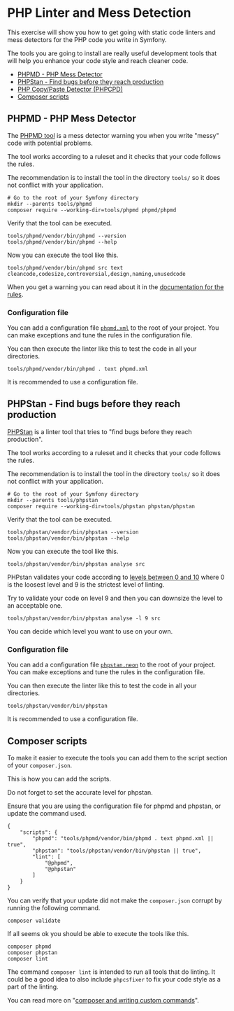 <!--
---
author: mos
revision:
    "2023-04-11": "(B, mos) Work through and updated."
    "2022-03-27": "(A, mos) First release."
---
-->
PHP Linter and Mess Detection
==========================

This exercise will show you how to get going with static code linters and mess detectors for the PHP code you write in Symfony.

The tools you are going to install are really useful development tools that will help you enhance your code style and reach cleaner code.

* [PHPMD - PHP Mess Detector](#PHPMD---PHP-Mess-Detector)
* [PHPStan - Find bugs before they reach production](#PHPStan---Find-bugs-before-they-reach-production)
* [PHP Copy/Paste Detector (PHPCPD)](#PHP-Copy/Paste-Detector-(PHPCPD))
* [Composer scripts](#Composer-scripts)



PHPMD - PHP Mess Detector
--------------------------

The [PHPMD tool](https://phpmd.org/) is a mess detector warning you when you write "messy" code with potential problems.

The tool works according to a ruleset and it checks that your code follows the rules.  

The recommendation is to install the tool in the directory `tools/` so it does not conflict with your application.

```
# Go to the root of your Symfony directory
mkdir --parents tools/phpmd
composer require --working-dir=tools/phpmd phpmd/phpmd
```

Verify that the tool can be executed.

```
tools/phpmd/vendor/bin/phpmd --version
tools/phpmd/vendor/bin/phpmd --help
```

Now you can execute the tool like this.

```
tools/phpmd/vendor/bin/phpmd src text cleancode,codesize,controversial,design,naming,unusedcode
```

When you get a warning you can read about it in the [documentation for the rules](https://phpmd.org/rules/index.html).



### Configuration file

You can add a configuration file [`phpmd.xml`](phpmd.xml) to the root of your project. You can make exceptions and tune the rules in the configuration file.

You can then execute the linter like this to test the code in all your directories.

```
tools/phpmd/vendor/bin/phpmd . text phpmd.xml
```

It is recommended to use a configuration file.



PHPStan - Find bugs before they reach production
--------------------------

[PHPStan](https://phpstan.org/) is a linter tool that tries to "find bugs before they reach production".

The tool works according to a ruleset and it checks that your code follows the rules.  

The recommendation is to install the tool in the directory `tools/` so it does not conflict with your application.

```
# Go to the root of your Symfony directory
mkdir --parents tools/phpstan
composer require --working-dir=tools/phpstan phpstan/phpstan
```

Verify that the tool can be executed.

```
tools/phpstan/vendor/bin/phpstan --version
tools/phpstan/vendor/bin/phpstan --help
```

Now you can execute the tool like this.

```
tools/phpstan/vendor/bin/phpstan analyse src
```

PHPstan validates your code according to [levels between 0 and 10](https://phpstan.org/user-guide/rule-levels) where 0 is the loosest level and 9 is the strictest level of linting.

Try to validate your code on level 9 and then you can downsize the level to an acceptable one.

```
tools/phpstan/vendor/bin/phpstan analyse -l 9 src
```

You can decide which level you want to use on your own.



### Configuration file

You can add a configuration file [`phpstan.neon`](phpstan.neon) to the root of your project. You can make exceptions and tune the rules in the configuration file.

You can then execute the linter like this to test the code in all your directories.

```
tools/phpstan/vendor/bin/phpstan
```

It is recommended to use a configuration file.


<!--
PHP Copy/Paste Detector (PHPCPD)
--------------------------

[The tool phpcpd](https://github.com/sebastianbergmann/phpcpd) is a "copy and paste detector" for PHP. It analyses the code to find duplicated code which might be a hint of bad coding practice.

The recommendation is to install the tool in the directory `tools/` so it does not conflict with your application.

```
# Go to the root of your Symfony directory
mkdir --parents tools/phpcpd
composer require --working-dir=tools/phpcpd sebastian/phpcpd
```

Verify that the tool can be executed.

```
tools/phpcpd/vendor/bin/phpcpd --version
tools/phpcpd/vendor/bin/phpcpd --help
```

Now you can execute the tool like this.

```
tools/phpcpd/vendor/bin/phpcpd src
```
-->



Composer scripts
--------------------------

To make it easier to execute the tools you can add them to the script section of your `composer.json`.

This is how you can add the scripts.

Do not forget to set the accurate level for phpstan.

Ensure that you are using the configuration file for phpmd and phpstan, or update the command used.

<!--
        "phpcpd": "tools/phpcpd/vendor/bin/phpcpd src || true",
-->

```
{
    "scripts": {
        "phpmd": "tools/phpmd/vendor/bin/phpmd . text phpmd.xml || true",
        "phpstan": "tools/phpstan/vendor/bin/phpstan || true",
        "lint": [
            "@phpmd",
            "@phpstan"
        ]
    }
}
```

You can verify that your update did not make the `composer.json` corrupt by running the following command.

```
composer validate
```

If all seems ok you should be able to execute the tools like this.

```
composer phpmd
composer phpstan
composer lint
```

The command `composer lint` is intended to run all tools that do linting. It could be a good idea to also include `phpcsfixer` to fix your code style as a part of the linting.

You can read more on "[composer and writing custom commands](https://getcomposer.org/doc/articles/scripts.md#writing-custom-commands)".
